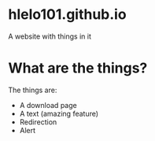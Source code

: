 # hlelo101.github.io
A website with things in it
# What are the things?
The things are:
- A download page
- A text (amazing feature)
- Redirection
- Alert
